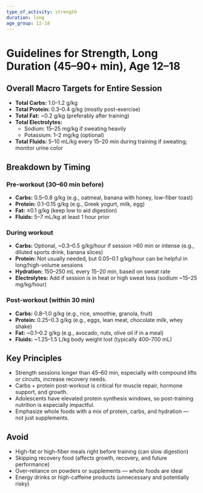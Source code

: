 ```yaml
---
type_of_activity: strength
duration: long
age_group: 12-18
---
```


# Guidelines for Strength, Long Duration (45–90+ min), Age 12–18

## Overall Macro Targets for Entire Session

-   **Total Carbs:** 1.0–1.2 g/kg
-   **Total Protein:** 0.3–0.4 g/kg (mostly post-exercise)
-   **Total Fat:** ~0.2 g/kg (preferably after training)
-   **Total Electrolytes:**
    -   Sodium: 15–25 mg/kg if sweating heavily
    -   Potassium: 1–2 mg/kg (optional)
-   **Total Fluids:** 5–10 mL/kg every 15–20 min during training if sweating; monitor urine color

## Breakdown by Timing

### Pre-workout (30–60 min before)

-   **Carbs:** 0.5–0.8 g/kg (e.g., oatmeal, banana with honey, low-fiber toast)
-   **Protein:** 0.1–0.15 g/kg (e.g., Greek yogurt, milk, egg)
-   **Fat:** ≤0.1 g/kg (keep low to aid digestion)
-   **Fluids:** 5–7 mL/kg at least 1 hour prior

### During workout

-   **Carbs:** Optional, ~0.3–0.5 g/kg/hour if session >60 min or intense (e.g., diluted sports drink, banana slices)
-   **Protein:** Not usually needed, but 0.05–0.1 g/kg/hour can be helpful in long/high-volume sessions
-   **Hydration:** 150–250 mL every 15–20 min, based on sweat rate
-   **Electrolytes:** Add if session is in heat or high sweat loss (sodium ~15–25 mg/kg/hour)

### Post-workout (within 30 min)

-   **Carbs:** 0.8–1.0 g/kg (e.g., rice, smoothie, granola, fruit)
-   **Protein:** 0.25–0.3 g/kg (e.g., eggs, lean meat, chocolate milk, whey shake)
-   **Fat:** ~0.1–0.2 g/kg (e.g., avocado, nuts, olive oil if in a meal)
-   **Fluids:** ~1.25–1.5 L/kg body weight lost (typically 400–700 mL)

## Key Principles

-   Strength sessions longer than 45–60 min, especially with compound lifts or circuits, increase recovery needs.
-   Carbs + protein post-workout is critical for muscle repair, hormone support, and growth.
-   Adolescents have elevated protein synthesis windows, so post-training nutrition is especially impactful.
-   Emphasize whole foods with a mix of protein, carbs, and hydration — not just supplements.

## Avoid

-   High-fat or high-fiber meals right before training (can slow digestion)
-   Skipping recovery food (affects growth, recovery, and future performance)
-   Over-reliance on powders or supplements — whole foods are ideal
-   Energy drinks or high-caffeine products (unnecessary and potentially risky)
